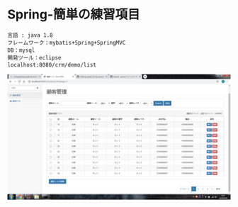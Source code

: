 # Spring-簡単の練習項目
    言語 : java 1.8
    フレームワーク：mybatis+Spring+SpringMVC
    DB：mysql
    開発ツール：eclipse
    localhost:8080/crm/demo/list
![image](https://github.com/dong1hang/mybits-spring-springmvc/blob/master/src/main/webapp/img/index.jpg)
